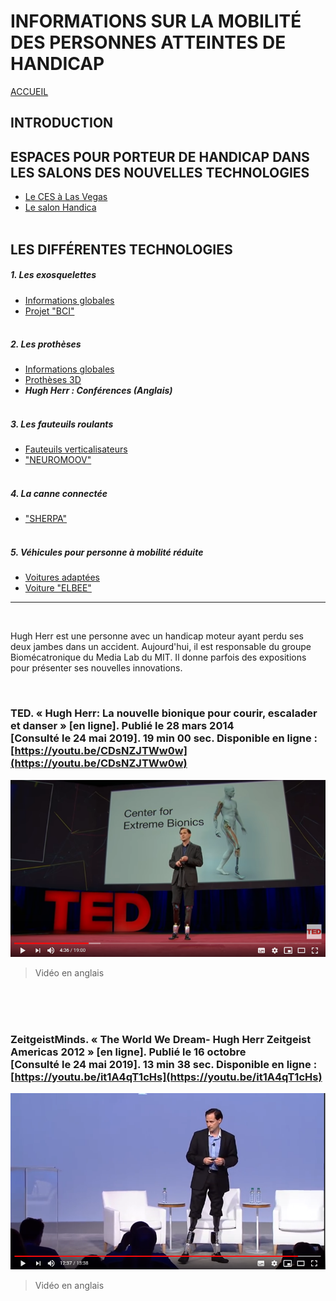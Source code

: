 # INFORMATIONS SUR LA MOBILITÉ DES PERSONNES ATTEINTES DE HANDICAP
[ACCUEIL](index.md)
## INTRODUCTION  

## ESPACES POUR PORTEUR DE HANDICAP DANS LES SALONS DES NOUVELLES TECHNOLOGIES 
* [Le CES à Las Vegas](ces.md)
* [Le salon Handica](handica.md)
<br/> <br/>
## LES DIFFÉRENTES TECHNOLOGIES
##### 1. Les exosquelettes  
- [Informations globales](exoprésent.md)
- [Projet "BCI"](BCI.md)
<br/><br/>
##### 2. Les prothèses
- [Informations globales](Prothèseinfo.md)
- [Prothèses 3D](Prothèse3D.md)
- **_Hugh Herr : Conférences (Anglais)_**
<br/><br/>
##### 3. Les fauteuils roulants
- [Fauteuils verticalisateurs](FauteuilVertical.md)
- ["NEUROMOOV"](Neuromoov.md)
<br/><br/>
##### 4. La canne connectée
- ["SHERPA"](Canneconnectée.md)
<br/><br/>
##### 5. Véhicules pour personne à mobilité réduite
- [Voitures adaptées](Voitureadaptée.md)
- [Voiture "ELBEE"](Elbee.md)

----------------------------------------------------------
<br/>

Hugh Herr est une personne avec un handicap moteur ayant perdu ses deux jambes dans un accident.
Aujourd'hui, il est responsable du groupe Biomécatronique du Media Lab du MIT. Il donne parfois des expositions pour présenter ses nouvelles innovations.

<br/>

### TED. « Hugh Herr: La nouvelle bionique pour courir, escalader et danser » [en ligne]. Publié le 28 mars 2014 [Consulté le 24 mai 2019]. 19 min 00 sec. Disponible en ligne : [https://youtu.be/CDsNZJTWw0w](https://youtu.be/CDsNZJTWw0w)
![HughHerr1.PNG](images/HughHerr1.PNG "Hugh Herr - TED")
> Vidéo en anglais

<br/><br/><br/>

### ZeitgeistMinds. « The World We Dream- Hugh Herr Zeitgeist Americas 2012 » [en ligne]. Publié le 16 octobre [Consulté le 24 mai 2019]. 13 min 38 sec. Disponible en ligne : [https://youtu.be/it1A4qT1cHs](https://youtu.be/it1A4qT1cHs)
![HughHerr2.PNG](images/HughHerr2.PNG "Hugh Herr - Exposition")
> Vidéo en anglais
